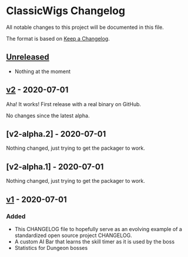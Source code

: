 # ClassicWigs Changelog

All notable changes to this project will be documented in this file.

The format is based on [Keep a Changelog](https://keepachangelog.com/en/1.0.0/).

## [Unreleased]
- Nothing at the moment

## [v2] - 2020-07-01
Aha! It works! First release with a real binary on GitHub.

No changes since the latest alpha.

## [v2-alpha.2] - 2020-07-01
Nothing changed, just trying to get the packager to work.

## [v2-alpha.1] - 2020-07-01
Nothing changed, just trying to get the packager to work.

## [v1] - 2020-07-01
### Added
- This CHANGELOG file to hopefully serve as an evolving example of a
  standardized open source project CHANGELOG.
- A custom AI Bar that learns the skill timer as it is used by the boss
- Statistics for Dungeon bosses

[Unreleased]: https://github.com/Avyiel/TinyWigs/compare/v2...HEAD
[v2]: https://github.com/Avyiel/TinyWigs/releases/tag/v2
[v1]: https://github.com/Avyiel/TinyWigs/releases/tag/v1